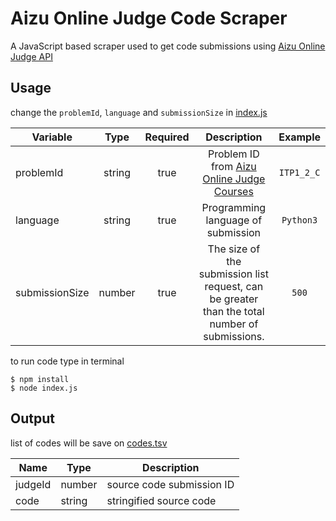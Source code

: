 # Aizu Online Judge Code Scraper

A JavaScript based scraper used to get code submissions using [Aizu Online Judge API](http://developers.u-aizu.ac.jp/index)

## Usage

change the `problemId`, `language` and `submissionSize` in [index.js](./index.js)

| Variable       |  Type  | Required |                                          Description                                          |  Example   |
| -------------- | :----: | :------: | :-------------------------------------------------------------------------------------------: | :--------: |
| problemId      | string |   true   |  Problem ID from [Aizu Online Judge Courses](https://onlinejudge.u-aizu.ac.jp/courses/list)   | `ITP1_2_C` |
| language       | string |   true   |                              Programming language of submission                               | `Python3`  |
| submissionSize | number |   true   | The size of the submission list request, can be greater than the total number of submissions. |   `500`    |

to run code type in terminal

```console
$ npm install
$ node index.js
```

## Output

list of codes will be save on [codes.tsv](./codes.tsv)

| Name    | Type   | Description               |
| ------- | ------ | ------------------------- |
| judgeId | number | source code submission ID |
| code    | string | stringified source code   |

